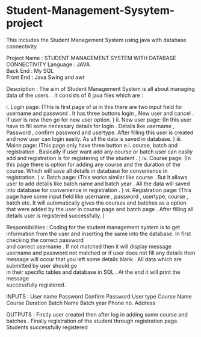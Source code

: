 # Student-Management-Sysytem-project
This includes the Student Management System using java with database connectivity 

Project Name  : STUDENT MANAGEMENT  SYSTEM  WITH  DATABASE CONNECTIVITY
Language	:	JAVA	
Back End	:	My SQL	
Front End  : Java Swing and awt

Description	:	The aim of Student Management System is all about managing data of the users. 
. 		It consists of 6 java files which are  :

i.	Login  page:  (This is first page of ui in this there are two input field for username and password . It has three buttons login , New user and cancel . if user is new then go for new user option. )
ii.	New user page: (In this user have to fill  some necessary details for login . Details like username , Password , confirm password and usertype. After filling this user is created and now user can login easily. As all the data is saved in database. )
iii.	Mainn page: (This page only have three button e.i. course, batch and registration . Basically if user want add any course or batch user can easily add  and registration is for registering of the student . )
iv.	Course page: (In this page there is option for adding any course and the duration of the course. Which will save all details in database for convenience in registration. )
v.	Batch page: (This works  similar like course . But it allows user to add details like batch name and batch year . All the data will saved into database for convenience in registration . )
vi.	Registration page: (This page have some input field  like username , password , usertype, course , batch etc. It will automatically gives the courses and batches as a option  that were added by the user in course page and batch page . After filling all details user is registered successfully.  ) 

Responsibilities	 :	Coding for the student management system is to get information from the user
                      and inserting the same into the 	database. In first checking the correct password      
                      and correct username . If not matched then it will display message username and                                                         password not matched or if user does not fill any details then message will occur
		                  that you left some details blank . All data which are submitted by user should go  
                      in their specific tables and database in SQL . At the end it will print the message   
                      successfully registered.
 
INPUTS	:	User name
       		Password
          Confirm Password
          User type 
          Course Name
          Course Duration
          Batch Name
          Batch year
          Phone no.
          Address
                                    
                                   


OUTPUTS	:	Firstly user created then after log in adding some course and batches . 
          Finally registration of the student through registration page.
           Students successfully registered
                           
